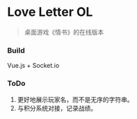 # Love Letter OL

> 桌面游戏《情书》的在线版本

### Build

Vue.js + Socket.io

### ToDo

1. 更好地展示玩家名，而不是无序的字符串。
2. 与积分系统对接，记录战绩。
